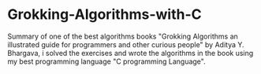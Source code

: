 # Grokking-Algorithms-with-C
Summary of one of the best algorithms books "Grokking Algorithms an illustrated guide for programmers and other curious people" by Aditya Y. Bhargava, i solved the exercises and wrote the algorithms in the book using my best programming language "C programming Language". 
